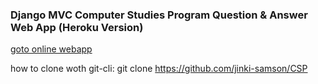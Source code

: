 ### Django MVC Computer Studies Program Question & Answer Web App (Heroku Version)

[goto online webapp](https://jinki-csp.herokuapp.com)

how to clone woth git-cli:
git clone https://github.com/jinki-samson/CSP
